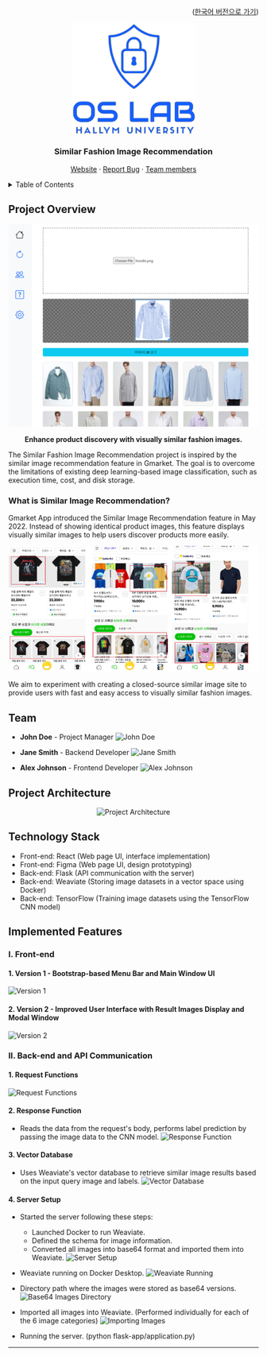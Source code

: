 <a name="readme-top"></a>

<p align="right">(<a href="#">한국어 버전으로 가기</a>)</p>

<!-- INTRO -->

<p align="center">
  <img src="images/logo1.png" alt="Project Logo" width="250">
<h3 align="center">Similar Fashion Image Recommendation</h2>
</p>

  <p align="center">
    <a href="http://210.115.229.250:3000/#">Website</a>
    ·
    <a href="https://github.com/Zolboo21/image-classification-website/issues">Report Bug</a>
    ·
    <a href="https://github.com/">Team members</a>
  </p>

<!-- ############################################################# TABLE OF CONTENTS ################################################################## -->



<details>
  <summary>Table of Contents</summary>
  <ol>
    <li>
      <a href="#project-overview">Project Overview</a>
    </li>
    <li>
      <a href="#project-architecture">Project Architecture</a>
    </li>
    <li>
      <a href="#technology-stack">Technology Stack</a>
    </li>
    <li>
      <a href="#implemented-features">Implemented Features</a>
    </li>
  </ol>
</details>





## Project Overview

<p align="center">
  <img src="images/Project_Preview.png" alt="Project Preview" width="600">
</p>

<p align="center">
  <strong>Enhance product discovery with visually similar fashion images.</strong>
</p>

The Similar Fashion Image Recommendation project is inspired by the similar image recommendation feature in Gmarket. The goal is to overcome the limitations of existing deep learning-based image classification, such as execution time, cost, and disk storage.

### What is Similar Image Recommendation?

Gmarket App introduced the Similar Image Recommendation feature in May 2022. Instead of showing identical product images, this feature displays visually similar images to help users discover products more easily.

[![Gmarket](images/Gmarket.png)](https://dev.gmarket.com/57)


We aim to experiment with creating a closed-source similar image site to provide users with fast and easy access to visually similar fashion images.

## Team

- **John Doe** - Project Manager
  ![John Doe](images/john_doe.jpg)
  
- **Jane Smith** - Backend Developer
  ![Jane Smith](images/jane_smith.jpg)
  
- **Alex Johnson** - Frontend Developer
  ![Alex Johnson](images/alex_johnson.jpg)

## Project Architecture


<p align="center">
  <img src="placeholder_image" alt="Project Architecture" width="800">
</p>

## Technology Stack

- Front-end: React (Web page UI, interface implementation)
- Front-end: Figma (Web page UI, design prototyping)
- Back-end: Flask (API communication with the server)
- Back-end: Weaviate (Storing image datasets in a vector space using Docker)
- Back-end: TensorFlow (Training image datasets using the TensorFlow CNN model)

## Implemented Features

### I. Front-end

#### 1. Version 1 - Bootstrap-based Menu Bar and Main Window UI
![Version 1](placeholder_image)

#### 2. Version 2 - Improved User Interface with Result Images Display and Modal Window
![Version 2](placeholder_image)

### II. Back-end and API Communication

#### 1. Request Functions
![Request Functions](placeholder_image)

#### 2. Response Function
- Reads the data from the request's body, performs label prediction by passing the image data to the CNN model.
![Response Function](placeholder_image)

#### 3. Vector Database
- Uses Weaviate's vector database to retrieve similar image results based on the input query image and labels.
![Vector Database](placeholder_image)

#### 4. Server Setup
- Started the server following these steps:
  - Launched Docker to run Weaviate.
  - Defined the schema for image information.
  - Converted all images into base64 format and imported them into Weaviate.
![Server Setup](placeholder_image)

- Weaviate running on Docker Desktop.
![Weaviate Running](placeholder_image)

- Directory path where the images were stored as base64 versions.
![Base64 Images Directory](placeholder_image)

- Imported all images into Weaviate. (Performed individually for each of the 6 image categories)
![Importing Images](placeholder_image)

- Running the server. (python flask-app/application.py)

---

